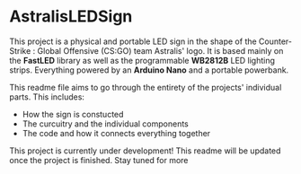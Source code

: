 # AstralisLEDSign

This project is a physical and portable LED sign in the shape of the Counter-Strike : Global Offensive (CS:GO) team Astralis' logo. It is based mainly on the **FastLED** library as well as the programmable **WB2812B** LED lighting strips. Everything powered by an **Arduino Nano** and a portable powerbank.  

This readme file aims to go through the entirety of the projects' individual parts. This includes:

- How the sign is constucted
- The curcuitry and the individual components
- The code and how it connects everything together

This project is currently under development! This readme will be updated once the project is finished. Stay tuned for more
